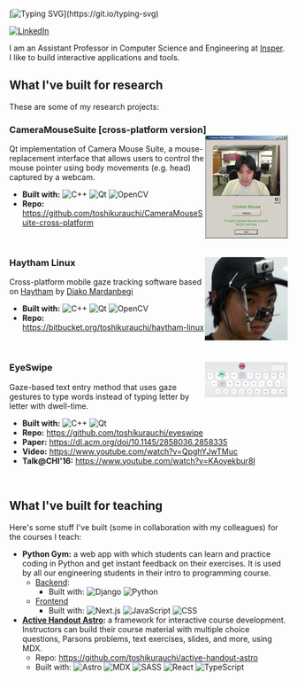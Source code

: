 [![Typing SVG](https://readme-typing-svg.demolab.com?font=Fira+Code&weight=700&size=30&duration=2000&pause=1000&color=239FFF&vCenter=true&repeat=false&random=false&width=435&lines=Hi%2C+I'm+Toshi!)](https://git.io/typing-svg)

[![LinkedIn](https://img.shields.io/badge/linkedin-%230077B5.svg?style=for-the-badge&logo=linkedin&logoColor=white)](https://www.linkedin.com/in/andrew-kurauchi-a8499115/)

I am an Assistant Professor in Computer Science and Engineering at [Insper](https://www.insper.edu.br/en/). I like to build interactive applications and tools.

## What I've built for research

These are some of my research projects:

### CameraMouseSuite [cross-platform version] <img src="./img/cameramouse.png" align="right" width="150"> 

Qt implementation of Camera Mouse Suite, a mouse-replacement interface that allows users to control the mouse pointer using body movements (e.g. head) captured by a webcam.

- **Built with:** ![C++](https://img.shields.io/badge/C++-00599C?logo=cplusplus) ![Qt](https://img.shields.io/badge/Qt-41CD52?logo=qt&logoColor=white) ![OpenCV](https://img.shields.io/badge/OpenCV-5C3EE8?logo=opencv&logoColor=white)
- **Repo:** https://github.com/toshikurauchi/CameraMouseSuite-cross-platform

<br clear="both"/>

### Haytham Linux <img src="./img/haytham.jpg" align="right" width="150">

Cross-platform mobile gaze tracking software based on [Haytham](http://www.dmardanbegi.com/software.html) by [Diako Mardanbegi](http://www.dmardanbegi.com/)
  
- **Built with:** ![C++](https://img.shields.io/badge/C++-00599C?logo=cplusplus) ![Qt](https://img.shields.io/badge/Qt-41CD52?logo=qt&logoColor=white) ![OpenCV](https://img.shields.io/badge/OpenCV-5C3EE8?logo=opencv&logoColor=white)
- **Repo:** https://bitbucket.org/toshikurauchi/haytham-linux

<br clear="both"/>

### EyeSwipe <img src="./img/eyeswipe.png" align="right" width="150">

Gaze-based text entry method that uses gaze gestures to type words instead of typing letter by letter with dwell-time.
  
- **Built with:** ![C++](https://img.shields.io/badge/C++-00599C?logo=cplusplus) ![Qt](https://img.shields.io/badge/Qt-41CD52?logo=qt&logoColor=white)
- **Repo:** https://github.com/toshikurauchi/eyeswipe
- **Paper:** https://dl.acm.org/doi/10.1145/2858036.2858335
- **Video:** https://www.youtube.com/watch?v=QpghYJwTMuc
- **Talk@CHI'16:** https://www.youtube.com/watch?v=KAoyekbur8I

<br clear="both"/>

## What I've built for teaching

Here's some stuff I've built (some in collaboration with my colleagues) for the courses I teach:

- **Python Gym:** a web app with which students can learn and practice coding in Python and get instant feedback on their exercises. It is used by all our engineering students in their intro to programming course.
  - [Backend](https://github.com/insper/servidor-de-desafios):
    - Built with: ![Django](https://img.shields.io/badge/Django-092E20?logo=django) ![Python](https://img.shields.io/badge/Python-4584b6?logo=python&logoColor=ffde57)
  - [Frontend](https://github.com/toshikurauchi/servidor-de-desafios-frontend)
    - Built with: ![Next.js](https://img.shields.io/badge/Next.js-black?logo=nextdotjs) ![JavaScript](https://img.shields.io/badge/JavaScript-F7DF1E?logo=javascript&logoColor=black) ![CSS](https://img.shields.io/badge/CSS-1572B6?logo=css3&logoColor=white)
- **[Active Handout Astro](https://toshikurauchi.github.io/active-handout-astro/reference/):** a framework for interactive course development. Instructors can build their course material with multiple choice questions, Parsons problems, text exercises, slides, and more, using MDX.
  - Repo: https://github.com/toshikurauchi/active-handout-astro
  - Built with: ![Astro](https://img.shields.io/badge/Astro-BC52EE?logo=astro&logoColor=white) ![MDX](https://img.shields.io/badge/MDX-1B1F24?logo=mdx) ![SASS](https://img.shields.io/badge/SASS-white?logo=sass) ![React](https://img.shields.io/badge/React-black?logo=react) ![TypeScript](https://img.shields.io/badge/TypeScript-3178C6?logo=typescript&logoColor=white) 





